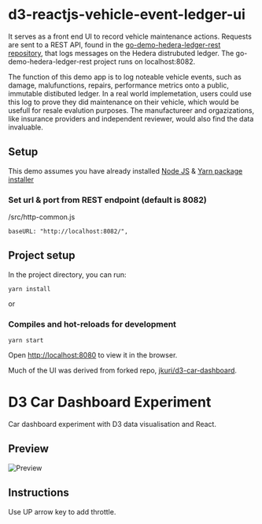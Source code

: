 # d3-reactjs-vehicle-event-ledger-ui

It serves as a front end UI to record vehicle maintenance actions.  Requests are sent to a REST API, found in the [go-demo-hedera-ledger-rest repository](https://github.com/droatl2000/go-demo-hedera-ledger-rest), that logs messages on the Hedera distrubuted ledger.  The go-demo-hedera-ledger-rest project runs on localhost:8082. 

The function of this demo app is to log noteable vehicle events, such as damage, malufunctions, repairs, performance metrics onto a public, immutable distibuted ledger.  In a real world implemetation, users could use this log to prove they did maintenance on their vehicle, which would be usefull for resale evalution purposes. The manufactureer and orgazizations, like insurance providers and independent reviewer, would also find the data invaluable.

## Setup

This demo assumes you have already installed [Node JS](https://nodejs.org/en/download/) & [Yarn package installer](https://classic.yarnpkg.com/en/docs/install/)

### Set url & port from REST endpoint (default is 8082)
/src/http-common.js
```
baseURL: "http://localhost:8082/",
```

## Project setup

In the project directory, you can run:

```
yarn install
```

or

### Compiles and hot-reloads for development

```
yarn start
```

Open [http://localhost:8080](http://localhost:8080) to view it in the browser.


Much of the UI was derived from forked repo, [jkuri/d3-car-dashboard](https://github.com/jkuri/d3-car-dashboard).

# D3 Car Dashboard Experiment

Car dashboard experiment with D3 data visualisation and React.

## Preview

![Preview](https://user-images.githubusercontent.com/1796022/70824182-f1374600-1de1-11ea-98dd-f1fee06e7fd0.gif)

## Instructions

Use UP arrow key to add throttle.


